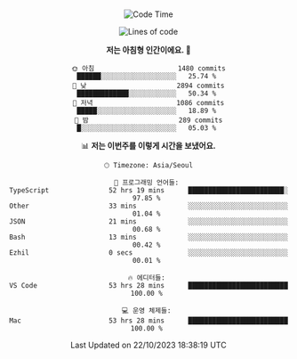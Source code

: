 <div align="center">

<br />

 <!--START_SECTION:waka-->
![Code Time](http://img.shields.io/badge/Code%20Time-1%2C468%20hrs%2026%20mins-blue)

![Lines of code](https://img.shields.io/badge/%EC%A0%80%EB%8A%94%20%EC%97%AC%ED%83%9C%EA%B9%8C%EC%A7%80%20-4.6%20million%20%EC%A4%84%EC%9D%98%20%EC%BD%94%EB%93%9C%EB%A5%BC%20%EC%9E%91%EC%84%B1%ED%96%88%EC%96%B4%EC%9A%94.-blue)

**저는 아침형 인간이에요. 🐤** 

```text
🌞 아침                     1480 commits        ██████░░░░░░░░░░░░░░░░░░░   25.74 % 
🌆 낮　                     2894 commits        █████████████░░░░░░░░░░░░   50.34 % 
🌃 저녁                     1086 commits        █████░░░░░░░░░░░░░░░░░░░░   18.89 % 
🌙 밤　                     289 commits         █░░░░░░░░░░░░░░░░░░░░░░░░   05.03 % 
```


📊 **저는 이번주를 이렇게 시간을 보냈어요.** 

```text
🕑︎ Timezone: Asia/Seoul

💬 프로그래밍 언어들: 
TypeScript               52 hrs 19 mins      ████████████████████████░   97.85 % 
Other                    33 mins             ░░░░░░░░░░░░░░░░░░░░░░░░░   01.04 % 
JSON                     21 mins             ░░░░░░░░░░░░░░░░░░░░░░░░░   00.68 % 
Bash                     13 mins             ░░░░░░░░░░░░░░░░░░░░░░░░░   00.42 % 
Ezhil                    0 secs              ░░░░░░░░░░░░░░░░░░░░░░░░░   00.01 % 

🔥 에디터들: 
VS Code                  53 hrs 28 mins      █████████████████████████   100.00 % 

💻 운영 체제들: 
Mac                      53 hrs 28 mins      █████████████████████████   100.00 % 
```


 Last Updated on 22/10/2023 18:38:19 UTC
<!--END_SECTION:waka-->

</div>
